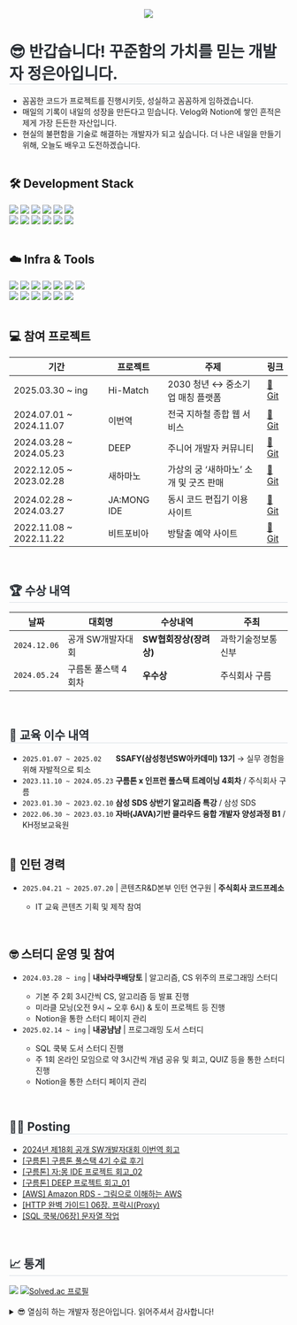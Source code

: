 <!-- 🔷 Title -->
<div align= "center">
    <img src="https://capsule-render.vercel.app/api?type=waving&color=0:111ed4,100:ecdada&height=280&text=Jeong%20Eun%20Ah&animation=fadeIn&fontColor=ffffff&fontSize=90&fontAlign=50&fontAlignY=40" />
    </div>

<div align="left">
  <h1 style="border-bottom: 1px solid #d8dee4; color: #282d33;">😎 반갑습니다! 꾸준함의 가치를 믿는 개발자 정은아입니다.</h1>
  <ul>
  <li>꼼꼼한 코드가 프로젝트를 진행시키듯, 성실하고 꼼꼼하게 임하겠습니다.</li>
  <li>매일의 기록이 내일의 성장을 만든다고 믿습니다. Velog와 Notion에 쌓인 흔적은 제게 가장 든든한 자산입니다.</li> 
  <li>현실의 불편함을 기술로 해결하는 개발자가 되고 싶습니다. 더 나은 내일을 만들기 위해, 오늘도 배우고 도전하겠습니다.</li>  
    <br>
  </ul>   
</div>

<div align="left">
<h2> 🛠 Development Stack</h2>
<!-- Language -->
<img src="https://img.shields.io/badge/Java-007396?style=for-the-badge&logo=Java&logoColor=white">
<img src="https://img.shields.io/badge/Javascript-F7DF1E?style=for-the-badge&logo=Javascript&logoColor=white">
<img src="https://img.shields.io/badge/SpringBoot-6DB33F?style=for-the-badge&logo=SpringBoot&logoColor=white">

<!-- ORM & DB -->
<img src="https://img.shields.io/badge/JPA-59666C?style=for-the-badge&logo=hibernate&logoColor=white">
<img src="https://img.shields.io/badge/Querydsl-4E7EBF?style=for-the-badge&logo=data&logoColor=white">
<img src="https://img.shields.io/badge/MyBatis-DB7093?style=for-the-badge&logo=MyBatis&logoColor=white"> <br>
<img src="https://img.shields.io/badge/Oracle-F80000?style=for-the-badge&logo=Oracle&logoColor=white">
<img src="https://img.shields.io/badge/MySQL-4479A1?style=for-the-badge&logo=MySQL&logoColor=white">
<img src="https://img.shields.io/badge/MongoDB-47A248?style=for-the-badge&logo=MongoDB&logoColor=white">

<!-- Frontend -->
<img src="https://img.shields.io/badge/HTML5-E34F26?style=for-the-badge&logo=HTML5&logoColor=white">
<img src="https://img.shields.io/badge/CSS3-1572B6?style=for-the-badge&logo=CSS3&logoColor=white">
<img src="https://img.shields.io/badge/Bootstrap-7952B3?style=for-the-badge&logo=Bootstrap&logoColor=white"><br><br>

<h2>☁️ Infra & Tools</h2>
<!-- Cloud -->
<img src="https://img.shields.io/badge/AWS-CC6600?style=for-the-badge&logo=Amazon-AWS&logoColor=white">
<img src="https://img.shields.io/badge/EC2-FF9900?style=for-the-badge&logo=amazon-ec2&logoColor=white">
<img src="https://img.shields.io/badge/S3-4053D6?style=for-the-badge&logo=amazon-s3&logoColor=white">
<img src="https://img.shields.io/badge/Linux-FCC624?style=for-the-badge&logo=linux&logoColor=black">

<!-- DevOps -->
<img src="https://img.shields.io/badge/Jenkins-D24939?style=for-the-badge&logo=Jenkins&logoColor=white">
<img src="https://img.shields.io/badge/ELK-005571?style=for-the-badge&logo=elasticstack&logoColor=white">

<!-- Tools -->
<img src="https://img.shields.io/badge/Git-F05032?style=for-the-badge&logo=Git&logoColor=white">
<br><img src="https://img.shields.io/badge/IntelliJ_IDEA-000000?style=for-the-badge&logo=intellijidea&logoColor=white">
<img src="https://img.shields.io/badge/Eclipse-2C2255?style=for-the-badge&logo=eclipseide&logoColor=white">
<img src="https://img.shields.io/badge/Postman-FF6C37?style=for-the-badge&logo=postman&logoColor=white">
<img src="https://img.shields.io/badge/Slack-4A154B?style=for-the-badge&logo=slack&logoColor=white">
<img src="https://img.shields.io/badge/Jira-0052CC?style=for-the-badge&logo=jira&logoColor=white">
<img src="https://img.shields.io/badge/Notion-f7f7f7?style=for-the-badge&logo=notion&logoColor=000000">


</div><br>

<div align="left">
<h2>💻 참여 프로젝트 </h2>
<table>
  <thead>
    <tr>
      <th>기간</th>
      <th>프로젝트</th>
      <th>주제</th>
      <th>링크</th>
    </tr>
  </thead>
  <tbody>
    <tr>
      <td>2025.03.30 ~ ing</td>
      <td>Hi-Match</td>
      <td> 2030 청년 ↔ 중소기업 매칭 플랫폼</td>
      <td><a href="https://github.com/Hi-Match">🔗 Git</a></td>
    </tr>
    <tr>
      <td>2024.07.01 ~ 2024.11.07</td>
      <td>이번역</td>
      <td>전국 지하철 종합 웹 서비스</td>
      <td><a href="https://github.com/None-Step">🔗 Git</a></td>
    </tr>
    <tr>
      <td>2024.03.28 ~ 2024.05.23</td>
      <td>DEEP</td>
      <td>주니어 개발자 커뮤니티</td>
      <td><a href="https://github.com/developerSiteDeep">🔗 Git</a></td>
    </tr>
    <tr>
      <td>2022.12.05 ~ 2023.02.28</td>
      <td>새하마노</td>
      <td>가상의 궁 ‘새하마노’ 소개 및 굿즈 판매</td>
      <td><a href="https://github.com/eunah0507/SAE-HA-MA-NO.git">🔗 Git</a></td>
    </tr>
    <tr>
      <td>2024.02.28 ~ 2024.03.27</td>
      <td>JA:MONG IDE</td>
      <td>동시 코드 편집기 이용 사이트</td>
      <td><a href="https://github.com/eunah0507/JA-MONG-IDE.git">🔗 Git</a></td>
    </tr>
     <tr>
      <td>2022.11.08 ~ 2022.11.22</td>
      <td>비트포비아</td>
      <td>방탈출 예약 사이트</td>
      <td><a href="https://github.com/eunah0507/EscapeRoom_BeatPhobia.git">🔗 Git</a></td>
    </tr>
  </tbody>
</table>

<br>

<div align="left">
  <h2 style="border-bottom: 1px solid #d8dee4; color: #282d33;">🏆 수상 내역 </h2>

  <table>
  <thead>
    <tr>
      <th>날짜</th>
      <th>대회명</th>
      <th>수상내역</th>
      <th>주최</th>
    </tr>
  </thead>
  <tbody>
    <tr>
      <td><code>2024.12.06</code></td>
      <td>공개 SW개발자대회</td>
      <td><strong>SW협회장상(장려상)</strong></td>
      <td>과학기술정보통신부</td>
    </tr>
    <tr>
      <td><code>2024.05.24</code></td>
      <td>구름톤 풀스택 4회차</td>
      <td><strong>우수상</strong></td>
      <td>주식회사 구름</td>
    </tr>
  </tbody>
</table>

</div><br>

<div align="left">
  <h2 style="border-bottom: 1px solid #d8dee4; color: #282d33;">🏫 교육 이수 내역</h2>
  <ul>
    <li><code>2025.01.07 ~ 2025.02ㅤㅤ</code> <strong>SSAFY(삼성청년SW아카데미) 13기</strong> → 실무 경험을 위해 자발적으로 퇴소</li>
    <li><code>2023.11.10 ~ 2024.05.23</code> <strong>구름톤 x 인프런 풀스택 트레이닝 4회차</strong> / 주식회사 구름</li>
    <li><code>2023.01.30 ~ 2023.02.10</code> <strong>삼성 SDS 상반기 알고리즘 특강</strong> / 삼성 SDS</li>
    <li><code>2022.06.30 ~ 2023.03.10</code> <strong>자바(JAVA)기반 클라우드 융합 개발자 양성과정 B1</strong> / KH정보교육원</li>
      <br>
  </ul>

  <h2>🫡 인턴 경력</h2>
  <ul>
    <li><code>2025.04.21 ~ 2025.07.20</code> | 콘텐츠R&D본부 인턴 연구원 | <strong>주식회사 코드프레소</strong></li>
    <ul>
      <li>IT 교육 콘텐츠 기획 및 제작 참여</li>
    </ul>
  </ul><br>

  <h2>🤓 스터디 운영 및 참여</h2>
  <ul>
    <li><code>2024.03.28 ~ ing</code> | <strong>내놔라쿠배당토</strong> | 알고리즘, CS 위주의 프로그래밍 스터디 </li>
    <ul>
      <li>기본 주 2회 3시간씩 CS, 알고리즘 등 발표 진행</li>
      <li>미라클 모닝(오전 9시 ~ 오후 6시) & 토이 프로젝트 등 진행</li>
      <li>Notion을 통한 스터디 페이지 관리</li>
    </ul>  
    <li><code>2025.02.14 ~ ing</code> | <strong>내공냠냠</strong> | 프로그래밍 도서 스터디</li>
    <ul>
      <li>SQL 쿡북 도서 스터디 진행</li>
      <li>주 1회 온라인 모임으로 약 3시간씩 개념 공유 및 회고, QUIZ 등을 통한 스터디 진행</li>
      <li>Notion을 통한 스터디 페이지 관리</li>
    </ul>  
  </ul>
</div>

<br>
<div align="left">
<h2 style="border-bottom: 1px solid #d8dee4; color: #282d33;">🧑‍💻 Posting </h2>
  <ul>
    <li><a href="https://velog.io/@eunah/%EA%B3%B5%EA%B0%9C-SW-%EA%B0%9C%EB%B0%9C%EC%9E%90-%EB%8C%80%ED%9A%8C-%EC%9D%B4%EB%B2%88%EC%97%AD-%ED%9A%8C%EA%B3%A001">2024년 제18회 공개 SW개발자대회 이번역 회고</a></li>
    <li><a href="https://velog.io/@eunah/%EA%B5%AC%EB%A6%84%ED%86%A4-%ED%92%80%EC%8A%A4%ED%83%9D-4%ED%9A%8C%EC%B0%A8-%EC%B5%9C%EC%A2%85-%ED%9B%84%EA%B8%B0">[구름톤] 구름톤 풀스택 4기 수료 후기</a></li>
    <li><a href="https://velog.io/@eunah/%EA%B5%AC%EB%A6%84%ED%86%A4-%EC%9E%90%EB%AA%BD-IDE-%ED%94%84%EB%A1%9C%EC%A0%9D%ED%8A%B8-%ED%9A%8C%EA%B3%A002">[구름톤] 자:몽 IDE 프로젝트 회고_02</a></li>
    <li><a href="https://velog.io/@eunah/%EA%B5%AC%EB%A6%84%ED%86%A4-DEEP-%ED%94%84%EB%A1%9C%EC%A0%9D%ED%8A%B8-%ED%9A%8C%EA%B3%A001">[구름톤] DEEP 프로젝트 회고_01</a></li>
  <li><a href="https://velog.io/@eunah/AWS-07%EC%9E%A5.-%EB%8D%B0%EC%9D%B4%ED%84%B0%EB%B2%A0%EC%9D%B4%EC%8A%A4-%EC%84%9C%EB%B9%84%EC%8A%A4-Amazon-RDS-%EA%B7%B8%EB%A6%BC%EC%9C%BC%EB%A1%9C-%EC%9D%B4%ED%95%B4%ED%95%98%EB%8A%94-AWS">[AWS] Amazon RDS - 그림으로 이해하는 AWS</a></li>
  <li><a href="https://velog.io/@eunah/HTTP-06%EC%9E%A5.-%ED%94%84%EB%9D%BD%EC%8B%9CProxy">[HTTP 완벽 가이드] 06장. 프락시(Proxy)</a></li>
  <li><a href="https://velog.io/@eunah/SQL-%EC%BF%A1%EB%B6%81-06%EC%9E%A5.-%EB%AC%B8%EC%9E%90%EC%97%B4-%EC%9E%91%EC%97%85">[SQL 쿡북/06장] 문자열 작업</a></li>
</ul>
</div><br>

<div align="left">
<h2 style="border-bottom: 1px solid #d8dee4; color: #282d33;">📈 통계 </h2>
<img src="https://github-readme-stats.vercel.app/api?username=eunah0507&bg_color=60,e0c3fc,8ec5fc&title_color=ffffff&text_color=ffffff" />
<a href="https://solved.ac/eunah0507">
    <img src="http://mazassumnida.wtf/api/v2/generate_badge?boj=eunah0507" alt="Solved.ac 프로필">
  </a>
</div>

<!-- <div style="text-align: left;">
<h2 style="border-bottom: 1px solid #d8dee4; color: #282d33;"> 🧑‍💻 Contact me </h2>
<div style="text-align: left;"> <a href=https://velog.io/@eunah/posts> 
<img src="https://img.shields.io/badge/Velog-20C997?style=for-the-badge&logo=Velog&logoColor=white&link=https://velog.io/@eunah/posts"></a>
</div><br> 
<div style="text-align: left;"></div> 
</div><br> -->
<br>

<details>
  <summary>😎 열심히 하는 개발자 정은아입니다. 읽어주셔서 감사합니다!</summary>
  <a href="https://www.gitanimals.org/">
    <img
      src="https://render.gitanimals.org/guilds/714071317917582095/draw"
      width="600"
      height="300"
      alt="gitanimals"
    />
  </a>
</details>




<!-- <img src="https://capsule-render.vercel.app/api?type=waving&color=0:111ed4,100:ecdada&height=150&section=footer" /> -->

